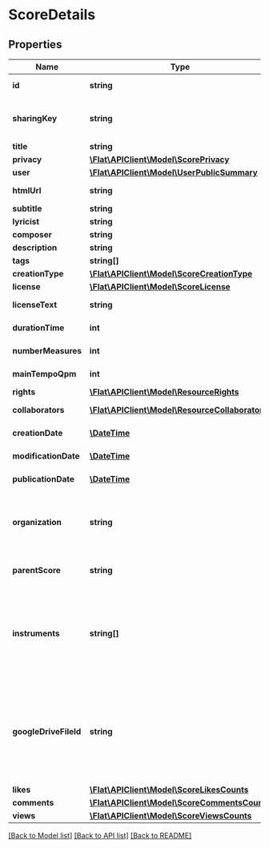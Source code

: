 # ScoreDetails

## Properties
Name | Type | Description | Notes
------------ | ------------- | ------------- | -------------
**id** | **string** | The unique identifier of the score | [optional] 
**sharingKey** | **string** | The private sharing key of the score (available when the &#x60;privacy&#x60; mode is set to &#x60;privateLink&#x60;) | [optional] 
**title** | **string** | The title of the score | [optional] 
**privacy** | [**\Flat\APIClient\Model\ScorePrivacy**](ScorePrivacy.md) |  | [optional] 
**user** | [**\Flat\APIClient\Model\UserPublicSummary**](UserPublicSummary.md) |  | [optional] 
**htmlUrl** | **string** | The url where the score can be viewed in a web browser | [optional] 
**subtitle** | **string** | Subtitle of the score | [optional] 
**lyricist** | **string** | Lyricist of the score | [optional] 
**composer** | **string** | Composer of the score | [optional] 
**description** | **string** | Description of the creation | [optional] 
**tags** | **string[]** | Tags describing the score | [optional] 
**creationType** | [**\Flat\APIClient\Model\ScoreCreationType**](ScoreCreationType.md) |  | [optional] 
**license** | [**\Flat\APIClient\Model\ScoreLicense**](ScoreLicense.md) |  | [optional] 
**licenseText** | **string** | Additional license text written on the exported/printed score | [optional] 
**durationTime** | **int** | In seconds, an approximative duration of the score | [optional] 
**numberMeasures** | **int** | The number of measures in the score | [optional] 
**mainTempoQpm** | **int** | The main tempo of the score (in QPM) | [optional] 
**rights** | [**\Flat\APIClient\Model\ResourceRights**](ResourceRights.md) |  | [optional] 
**collaborators** | [**\Flat\APIClient\Model\ResourceCollaborator[]**](ResourceCollaborator.md) | The list of the collaborators of the score | [optional] 
**creationDate** | [**\DateTime**](\DateTime.md) | The date when the score was created | [optional] 
**modificationDate** | [**\DateTime**](\DateTime.md) | The date of the last revision of the score | [optional] 
**publicationDate** | [**\DateTime**](\DateTime.md) | The date when the score was published on Flat | [optional] 
**organization** | **string** | If the score has been created in an organization, the identifier of this organization. This property is especially used with the score privacy &#x60;organizationPublic&#x60;. | [optional] 
**parentScore** | **string** | If the score has been forked, the unique identifier of the parent score. | [optional] 
**instruments** | **string[]** | An array of the instrument identifiers used in the last version of the score. This is mainly used to display a list of the instruments in the Flat&#39;s UI or instruments icons. The format of the strings is &#x60;{instrument-group}.{instrument-id}&#x60;. | [optional] 
**googleDriveFileId** | **string** | If the user uses Google Drive and the score exists on Google Drive, this field will contain the unique identifier of the Flat score on Google Drive. You can access the document using the url: &#x60;https://drive.google.com/open?id&#x3D;{googleDriveFileId}&#x60; | [optional] 
**likes** | [**\Flat\APIClient\Model\ScoreLikesCounts**](ScoreLikesCounts.md) |  | [optional] 
**comments** | [**\Flat\APIClient\Model\ScoreCommentsCounts**](ScoreCommentsCounts.md) |  | [optional] 
**views** | [**\Flat\APIClient\Model\ScoreViewsCounts**](ScoreViewsCounts.md) |  | [optional] 

[[Back to Model list]](../README.md#documentation-for-models) [[Back to API list]](../README.md#documentation-for-api-endpoints) [[Back to README]](../README.md)


